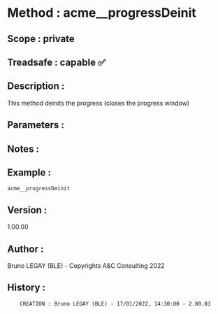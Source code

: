 ﻿# **Method :** acme__progressDeinit
## **Scope :** private
## **Treadsafe :** capable ✅ 
## **Description :** 
This method deinits the progress (closes the progress window)
## **Parameters :** 
## **Notes :** 

## **Example :** 
```
acme__progressDeinit
```
## **Version :** 
1.00.00
## **Author :** 
Bruno LEGAY (BLE) - Copyrights A&C Consulting 2022
## **History :** 
 
        CREATION : Bruno LEGAY (BLE) - 17/01/2022, 14:30:00 - 2.00.03
